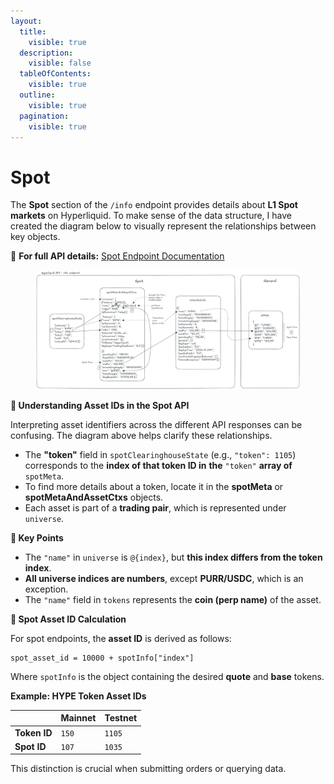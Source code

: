 ```yaml
---
layout:
  title:
    visible: true
  description:
    visible: false
  tableOfContents:
    visible: true
  outline:
    visible: true
  pagination:
    visible: true
---
```


# Spot

The **Spot** section of the `/info` endpoint provides details about **L1 Spot markets** on Hyperliquid. To make sense of the data structure, I have created the diagram below to visually represent the relationships between key objects.

🔗 **For full API details:** [Spot Endpoint Documentation](https://hyperliquid.gitbook.io/hyperliquid-docs/for-developers/api/info-endpoint/spot)

<figure><img src="../../../../../.gitbook/assets/HL_api_info_spot_endpoint_v4.png" alt=""><figcaption></figcaption></figure>

**📌 Understanding Asset IDs in the Spot API**

Interpreting asset identifiers across the different API responses can be confusing. The diagram above helps clarify these relationships.

* The **"token"** field in `spotClearinghouseState` (e.g., `"token": 1105`) corresponds to the **index of that token ID in** **the** `"token"` **array of** `spotMeta`.
* To find more details about a token, locate it in the **spotMeta** or **spotMetaAndAssetCtxs** objects.
* Each asset is part of a **trading pair**, which is represented under `universe`.

**🔹 Key Points**

* The `"name"` in `universe` is `@{index}`, but **this index differs from the token index**.
* **All universe indices are numbers**, except **PURR/USDC**, which is an exception.
* The `"name"` field in `tokens` represents the **coin (perp name)** of the asset.

**🔹 Spot Asset ID Calculation**

For spot endpoints, the **asset ID** is derived as follows:

```plaintext
spot_asset_id = 10000 + spotInfo["index"]
```

Where `spotInfo` is the object containing the desired **quote** and **base** tokens.

**Example: HYPE Token Asset IDs**

|              | **Mainnet** | **Testnet** |
| ------------ | ----------- | ----------- |
| **Token ID** | `150`       | `1105`      |
| **Spot ID**  | `107`       | `1035`      |

This distinction is crucial when submitting orders or querying data.
